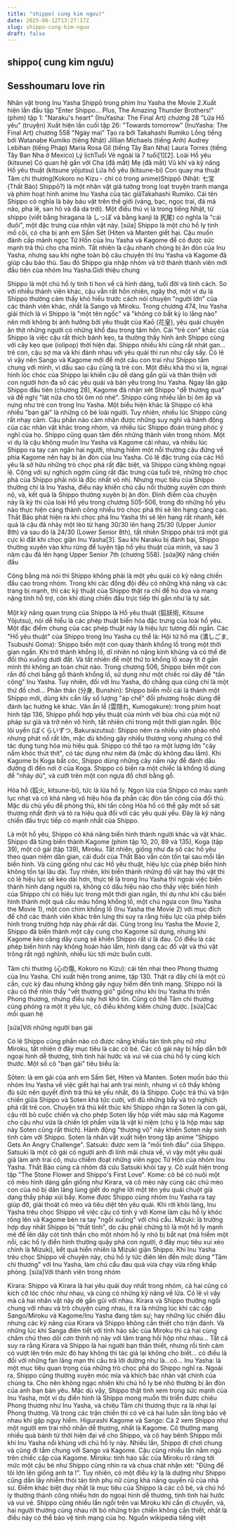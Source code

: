 ```yaml
---
title: "shippo( cung kim ngưu)"
date: 2025-06-12T13:27:17Z
slug: shippo-cung-kim-nguu
draft: false
---
```


## shippo( cung kim ngưu)

## Sesshoumaru love rin

Nhân vật trong Inu Yasha
Shippō trong phim Inu Yasha the Movie 2.Xuất hiện lần đầu tập "Enter Shippo... Plus, The Amazing Thunder Brothers!" (phim)
tập 1: "Naraku's heart" (InuYasha: The Final Art)
chương 28 "Lửa Hồ yêu" (truyện)
Xuất hiện lần cuối tập 26: "Towards tomorrow" (InuYasha: The Final Art)
chương 558 "Ngày mai"
Tạo ra bởi Takahashi Rumiko
Lồng tiếng bởi Watanabe Kumiko (tiếng Nhật)
Jillian Michaels (tiếng Anh)
Audrey Lebihan (tiếng Pháp)
María Rosa Gil (tiếng Tây Ban Nha)
Laura Torres (tiếng Tây Ban Nha ở Mexico)
Lý lịchTuổi Vẻ ngoài là 7 tuổi[1][2].
Loài Hồ yêu (kitsune)
Có quan hệ gần với Cha (đã mất)
Mẹ (đã mất)
Vũ khí và kỹ năng Hồ yêu thuật (kitsune yōjutsu)
Lửa hồ yêu (kitsune-bi)
Con quay ma thuật
Tâm chi thương(Kokoro no Kizu - chỉ có trong anime)Shippō (Nhật: 七宝 (Thất Bảo) Shippō?) là một nhân vật giả tưởng trong loạt truyện tranh manga và phim hoạt hình anime Inu Yasha của tác giảTakahashi Rumiko. Cái tên Shippo có nghĩa là bảy báu vật trên thế giới (vàng, bạc, ngọc trai, đá mã não, pha lê, san hô và đá da trời). Một điều thú vị là trong tiếng Nhật, từ shippo (viết bằng hiragana là しっぽ và bằng kanji là 尻尾) có nghĩa là "cái đuôi", một đặc trưng của nhân vật này.
[sửa]
Shippo là một chú hồ ly tinh mồ côi, có cha bị anh em Sấm Sét (Hiten và Manten giết hại. Cậu muốn đánh cắp mảnh ngọc Tứ Hồn của Inu Yasha và Kagome để có được sức mạnh trả thù cho cha mình. Tất nhiên là cậu nhanh chóng bị ăn đòn của Inu Yasha, nhưng sau khi nghe toàn bộ câu chuyện thì Inu Yasha và Kagome đã giúp cậu báo thù. Sau đó Shippo gia nhập nhóm và trở thành thành viên mới đầu tiên của nhóm Inu Yasha.Giới thiệu chung

Shippo là một chú hồ ly tinh tí hon về cả hình dáng, tuổi đời và tính cách. So với nhiều thành viên khác, cậu vẫn rất hồn nhiên, ngây thơ, một ví dụ là Shippo thường cảm thấy khó hiểu trước cách nói chuyện "người lớn" của các thành viên khác, nhất là Sango và Miroku. Trong chương 474, Inu Yasha giải thích là vì Shippo là "một tên ngốc" và "không có bất kỳ lo lắng nào" nên mới không bị ảnh hưởng bởi yêu thuật của Kaō (花皇), yêu quái chuyên ăn thịt những người có những khổ đau trong tâm hồn. Cái "trẻ con" khác của Shippo là việc cậu rất thích bánh kẹo, ta thường thấy hình ảnh Shippo cùng với cây kẹo que (iolipop) thời hiện đại. Shippo nhiều khi cũng rất nhát gan... trẻ con, cậu sợ ma và khi đánh nhau với yêu quái thì run như cầy sấy. Có lẽ vì vậy nên Sango và Kagome mới để một câu con trai như Shippo tắm chung với mình, vì dầu sao cậu cũng là trẻ con.
Một điều khá thú vị là, ngoại hình lóc chóc của Shippo lại khiến cậu dễ dàng gần gũi và thân thiện với con người hơn đa số các yêu quái và bán yêu trong Inu Yasha. Ngay lần gặp Shippo đầu tiên (chương 28), Kagome đã nhận xét Shippo "dễ thương quá" và đề nghị "lát nữa cho tôi ôm nó nhé". Shippo cũng nhiều lần bị ôm ấp và nựng như trẻ con trong Inu Yasha. Một biểu hiện khác là Shippo có khá nhiều "bạn gái" là những cô bé loài người.
Tuy nhiên, nhiều lúc Shippo cũng rất nhạy cảm. Cậu phần nào cảm nhận được những suy nghĩ và hành động của các nhân vật khác trong nhóm, và nhiều lúc Shippo đoán trúng phóc ý nghĩ của họ. Shippo cũng quan tâm đến những thành viên trong nhóm. Một ví dụ là cậu không muốn Inu Yasha và Kagome cãi nhau, và nhiều lúc Shippo ra tay can ngăn hai người, nhưng hiềm một nỗi thường cậu đứng về phía Kagome nên hay bị ăn đòn của Inu Yasha.
Có lẽ đặc trưng của các Hồ yêu là sở hữu những trò chọc phá rất đặc biệt, và Shippo cũng không ngoại lệ. Cộng với sự nghịch ngợm cũng rất đặc trưng của tuổi trẻ, những trò chọc phá của Shippo phải nói là độc nhất vô nhị. Nhưng mục tiêu của Shippo thường chỉ là Inu Yasha, điều này khiến chú cấu nổi thường xuyên cơn thịnh nộ, và, kết quả là Shippo thường xuyên bị ăn đòn. Đỉnh điểm của chuyện này là kỳ thi của loài Hồ yêu trong chương 505-506, trong đó những hồ yêu nào thực hiện càng thành công nhiều trò chọc phá thì sẽ lên hạng càng cao. Thất Bảo phát hiện ra khi chọc phá Inu Yasha thì sẽ lên hạng rất nhanh, kết quả là cậu đã nhảy một lèo từ hạng 30/30 lên hạng 25/30 (Upper Junior 8th) và sau đó là 24/30 (Lower Senior 8th), tất nhiên Shippo phải trả một giá cực kì đắt khi chọc giận Inu Yasha[3]. Sau khi Naraku bị đánh bại, Shippo thường xuyên vào khu rừng để luyện tập hồ yêu thuật của mình, và sau 3 năm cậu đã lên hạng Upper Senior 7th (chương 558).
[sửa]Kỹ năng chiến đấu

Công bằng mà nói thì Shippo không phải là một yêu quái có kỹ năng chiến đấu cao trong nhóm. Trong khi các đồng đội đều có những khả năng và các trang bị mạnh, thì các kỹ thuật của Shippo thật ra chỉ để hù dọa và mang nặng tính hỗ trợ, còn khi dùng chiến đấu trực tiếp thì gần như là tự sát.

Một kỹ năng quan trọng của Shippo là Hồ yêu thuật (狐妖術, Kitsune Yōjutsu), nói dễ hiểu là các phép thuật biến hóa đặc trưng của loài hồ yêu. Một đặc điểm chung của các phép thuật này là hiệu lực tương đối ngắn. Các "Hồ yêu thuật" của Shippo trong Inu Yasha cụ thể là:
Hội tử hồ ma (潰しごま, Tsubushi Goma): Shippo biến một con quay thành khổng lồ trong một thời gian ngắn. Khi trở thành khổng lồ, dĩ nhiên nó nặng kinh khủng và có thể đè đối thủ xuống dưới đất. Và tất nhiên để một thứ to khổng lồ xoay tít ở gần mình thì không an toàn chút nào.
Trong chương 506, Shippo biến một con rắn đồ chơi bằng gỗ thành khổng lồ, sử dụng như một chiếc roi dây để "tấn công" Inu Yasha. Tuy nhiên, đối với Inu Yasha, đó chẳng qua cũng chỉ là một thứ đồ chơi...
Phân thân (分身, Bunshin): Shippo biến mỗi cái lá thành một Shippo mới, dùng khi cần lấy số lượng "áp chế" đối phương hoặc dùng để đánh lạc hướng kẻ khác.
Vân ẩn lễ (雲隠れ, Kumogakure): trong phim hoạt hình tập 136, Shippo phối hợp yêu thuật của mình với bùa chú của một nữ pháp sư già và trở nên vô hình, tất nhiên chỉ trong một thời gian ngắn.
Bộc lôi uyển (ばくらいずつ, Bakuraizutsu): Shippo ném ra nhiều viên pháo nhỏ nhưng phát nổ rất lớn, mặc dù không gây nhiều thương vong nhưng có thể tác dụng tung hỏa mù hiệu quả.
Shippo có thể tạo ra một lượng lớn "cây nấm khóc thút thít", có tác dụng như ném đá (mặc dù không đau lắm). Khi Kagome bị Koga bắt cóc, Shippo dùng những cây nấm này để đánh dấu đường đi đến nơi ở của Koga.
Shippo có biến ra một chiếc lá khổng lồ dùng để "nhảy dù", và cưỡi trên một con ngựa đồ chơi bằng gỗ.


Hỏa hồ (狐火, kitsune-bi), tức là lửa hồ ly. Ngọn lửa của Shippo có màu xanh lục nhạt và có khả năng vô hiệu hóa đa phần các đòn tấn công của đối thủ. Mặc dù chủ yếu để phòng thủ, khi tấn công Hỏa hồ có thể gây một số sát thương nhất định và tỏ ra hiệu quả đối với các yêu quái yếu. Đây là kỹ năng chiến đấu trực tiếp có mạnh nhất của Shippo.

Là một hồ yêu, Shippo có khả năng biến hình thành người khác và vật khác. Shippo đã từng biến thành Kagome (phim tập 10, 20, 89 và 135), Koga (tập 39), một cô gái (tập 139), Miroku. Tất nhiên, giống như đa số các hồ yêu theo quan niệm dân gian, cái đuôi của Thất Bảo vẫn còn tồn tại sau mỗi lần biến hình. Và cũng giống như các Hồ yêu thuật, hiệu lực của phép biến hình không tồn tại lâu dài. Tuy nhiên, khi biến thành những đồ vật hay thú vật thì có lẽ hiệu lực sẽ kéo dài hơn, thực tế là trong Inu Yasha thì ngoài việc biến thành hình dạng người ra, không có dấu hiệu nào cho thấy việc biến hình của Shippo chỉ có hiệu lực trong một thời gian ngắn, thí dụ như khi cậu biến hình thành một quả cầu màu hồng khổng lồ, một chú ngựa con (Inu Yasha the Movie 1), một con chim khổng lồ (Inu Yasha the Movie 2) với mục đích để chở các thành viên khác trên lưng thì suy ra rằng hiệu lực của phép biến hình trong trường hợp này phải rất dài. Cũng trong Inu Yasha the Movie 2, Shippo đã biến thành một cây cung cho Kagome sử dụng, nhưng khi Kagome kéo căng dây cung sẽ khiến Shippo rất ư là đau. Có điều là các phép biến hình này không hoàn hảo lắm, hình dạng các đồ vật và thú vật trông rất ngộ nghĩnh, nhiều lúc tới mức buồn cười.

Tâm chi thương (心の傷, Kokoro no Kizu): cái tên nhại theo Phong thương của Inu Yasha. Chỉ xuất hiện trong anime, tập 130. Thật ra đây chỉ là một cú cắn, cực kỳ đau nhưng không gây nguy hiểm đến tính mạng. Shippo nói là cậu có thể nhìn thấy "vết thương gió" giống như khi Inu Yasha thi triển Phong thương, nhưng điều này hơi khó tin. Cũng có thể Tâm chi thương cũng phóng ra một ít yêu lực, có điều không kiểm chứng được.
[sửa]Các mối quan hệ

[sửa]Với những người bạn gái

Có lẽ Shippo cũng phần nào có được năng khiếu tán tỉnh phụ nữ như Miroku, tất nhiên ở đây mục tiêu là các cô bé. Các cô gái này bị hấp dẫn bởi ngoại hình dễ thương, tính tình hài hước và vui vẻ của chú hồ ly cùng kích thước.
Một số cô "bạn gái" tiêu biểu là:

Sōten: là em gái của anh em Sấm Sét, Hiten và Manten. Soten muốn báo thù nhóm Inu Yasha về việc giết hại hai anh trai mình, nhưng vì cô thấy không đủ sức nên quyết định trả thù kẻ yếu nhất, đó là Shippo. Cuộc trả thù và trận chiến giữa Shippo và Soten khá tức cười, với đủ những bẫy và trò nghịch phá rất trẻ con. Chuyện trả thù kết thúc khi Shippo nhận ra Soten là con gái, cậu rời bỏ cuộc chiến và cho phép Soten lấy hộp viết màu sáp mà Kagome cho cậu như vừa là chiến lợi phẩm vừa là vật kỉ niệm (chú ý là hộp màu sáp này Soten cũng rất thích). Hành động "thượng võ" này khiến Soten nảy sinh tình cảm với Shippo. Soten là nhân vật xuất hiện trong tập anime "Shippo Gets An Angry Challenge".
Satsuki: được xem là "mối tình đầu" của Shippo. Satsuki là một cô gái có người anh đi lính mãi chưa về, vì vậy một yêu quái giả làm anh trai cô, mưu chiếm đoạt những viên ngọc Tứ Hồn của nhóm Inu Yasha. Thất Bảo cùng cả nhóm đã cứu Satsuki khỏi tay y. Cô xuất hiện trong tập "The Stone Flower and Shippo's First Love".
Kome: cô bé có nuôi một cô mèo hình dáng gần giống như Kirara, và cô mèo này cùng các chú mèo con của nó bị dân làng lùng giết do nghe lời một tên yêu quái chuột giả dạng thầy pháp xúi bẩy. Kome được Shippo cùng nhóm Inu Yasha ra tay giúp đỡ, giải thoát cô mèo và tiêu diệt tên yêu quái. Khi rời khỏi làng, Inu Yasha trêu chọc Shippo về việc cậu có tình ý với Kome làm cậu hồ ly khóc rống lên và Kagome bèn ra tay "ngồi xuống" với chú cẩu.
Mizuki: là trường hợp duy nhất Shippo bị "thất tình", do cậu phải chứng tỏ là một hồ ly mạnh mẽ để lên dây cót tinh thần cho một nhóm hồ ly nhỏ bị bắt nạt (mà hiềm một nỗi, các hồ ly điển hình thường quậy phá con người, ở đây mục tiêu xui xẻo chính là Mizuki), kết quả hiển nhiên là Mizuki giận Shippo. Khi Inu Yasha trêu chọc Shippo về chuyện này, chú hồ ly tức điên lên đến mức dùng "Tâm chi thương" với Inu Yasha, làm chú cẩu đau quá vừa chạy vừa rống khắp phòng.
[sửa]Với thành viên trong nhóm


Kirara: Shippo và Kirara là hai yêu quái duy nhất trong nhóm, cả hai cũng có kích cỡ lóc chóc như nhau, và cùng có những kỹ năng về lửa. Có lẽ vì vậy mà cả hai nhân vật này dê gần gũi với nhau. Kirara và Shippo thường ngồi chung với nhau và trò chuyện cùng nhau, ít ra là những lúc khi các cặp Sango/Miroku và Kagome/Inu Yasha đang tâm sự; hay những lúc chiến đấu nhưng các kỹ năng của Kirara và Shippo không cần thiết cho trận đánh. Và những lúc khi Sanga điên tiết với tính háo sắc của Miroku thì cả hai cùng chăm chú theo dõi cơn thịnh nộ này với tâm trạng hồi hộp như nhau... Tất cả suy ra rằng Kirara và Shippo là hai người bạn thân thiết, nhưng rồi tình cảm có vượt lên trên mức đó hay không thì tác giả lại không cho biết... có điều là đối với những fan lãng mạn thì câu trả lời dường như là...có...
Inu Yasha: là một mục tiêu quan trọng của những trò chọc phá do Shippo nghĩ ra. Ngoài ra, Shippo cũng thường xuyên móc mỉa và khích bác nhân vật chính của chúng ta. Cho nên không ngạc nhiên khi chú hồ ly bé nhỏ thường bị ăn đòn của anh bạn bán yêu. Mặc dù vậy, Shippo thật tình xem trọng sức mạnh của Inu Yasha, một ví dụ điển hình là Shippo mong muốn thi triển được chiêu Phong thương như Inu Yasha, và chiêu Tâm chi thương thực ra là nhại lại Phong thương. Và trong các trận chiến thì có vẻ cả hai luôn sẵn lòng bảo vệ nhau khi gặp nguy hiểm.
Higurashi Kagome và Sango: Cả 2 xem Shippo như một người em trai nhỏ nhắn dễ thương, nhất là Kagome. Cô thường mang nhiều quà bánh từ thời hiện đại về cho Shippo, và cô hay bênh Shippo mỗi khi Inu Yasha nổi khùng với chú hồ ly này. Nhiều lần, Shippo đi chơi chung và cũng đi tắm chung với Sango và Kagome. Cậu cũng nhiều lần nằm ngủ trên chiếc cặp của Kagome.
Miroku: tính háo sắc của Miroku rõ ràng tới mức một cậu bé như Shippo cũng nhìn ra và chua chát nhận xét: "Đừng để tôi lớn lên giống anh ta !". Tuy nhiên, có một điều kỳ lạ là dường như Shippo cũng dần lây nhiễm thói tán tỉnh phụ nữ cùng khả năng quyến rũ của nhà sư. Điểm khác biệt duy nhất là mục tiêu của Shippo là các cô bé, và chú hồ ly thường thành công nhiều hơn do ngoại hình dễ thương, tính tình hài hước và vui vẻ. Shippo cũng nhiều lần ngồi trên vai Miroku khi cần di chuyển, và, hai người thường cùng nhau rời bỏ những trận chiến không cần thiết, nhất là điều này có thể bảo vệ tính mạng của họ.
Nguồn wikipedia tiếng việt